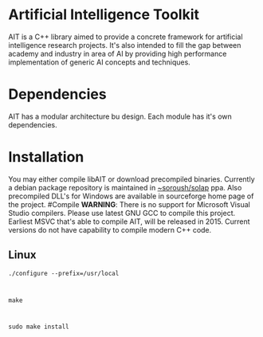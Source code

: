 Artificial Intelligence Toolkit
===

AIT is a C++ library aimed to provide a concrete framework for artificial
intelligence research projects. It's also intended to fill the gap between
academy and industry in area of AI by providing high performance implementation
of generic AI concepts and techniques.

Dependencies
=========

AIT has a modular architecture bu design. Each module has it's own
dependencies. 

Installation
======
You may either compile libAIT or download precompiled binaries. Currently a
debian package repository is maintained in
[~soroush/solap](https://launchpad.net/~soroush-r/+archive/solap) ppa. Also
precompiled DLL's for Windows are available in sourceforge home page of the
project.
#Compile
**WARNING**: There is no support for Microsoft Visual Studio compilers. Please
use latest GNU GCC to compile this project. Earliest MSVC that's able to compile
AIT, will be released in 2015. Current versions do not have capability to
compile modern C++ code. 
## Linux
<code>./configure --prefix=/usr/local

make

sudo make install</code>